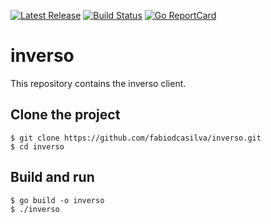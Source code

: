 [![Latest Release](https://img.shields.io/github/release/fabiodcasilva/inverso.svg)](https://github.com/fabiodcasilva/inverso/releases)
[![Build Status](https://github.com/fabiodcasilva/inverso//actions/workflows/build.yml/badge.svg?branch=main)](https://github.com/fabiodcasilva/inverso/actions/workflows/build.yml?query=branch%3Amain)
[![Go ReportCard](https://goreportcard.com/badge/fabiodcasilva/inverso)](https://goreportcard.com/report/fabiodcasilva/inverso)

# inverso

This repository contains the inverso client.

## Clone the project

```
$ git clone https://github.com/fabiodcasilva/inverso.git
$ cd inverso
```

## Build and run 

```
$ go build -o inverso
$ ./inverso
```

